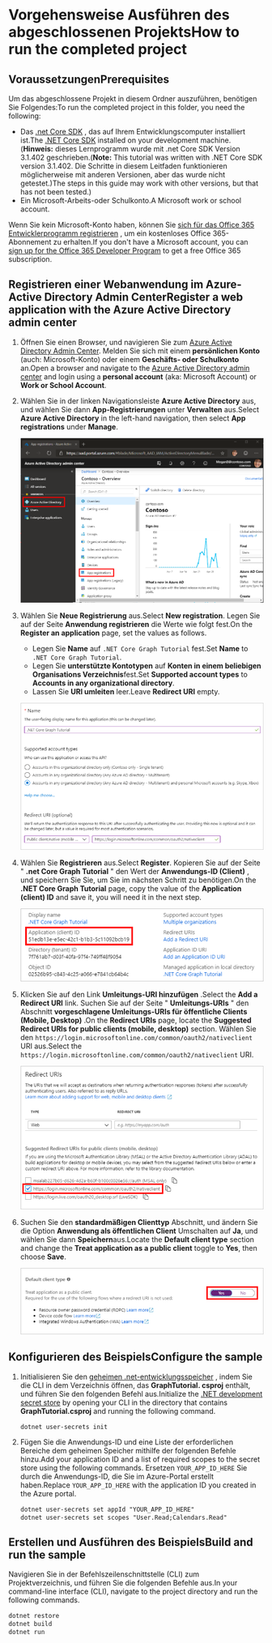 # <a name="how-to-run-the-completed-project"></a><span data-ttu-id="2f72d-101">Vorgehensweise Ausführen des abgeschlossenen Projekts</span><span class="sxs-lookup"><span data-stu-id="2f72d-101">How to run the completed project</span></span>

## <a name="prerequisites"></a><span data-ttu-id="2f72d-102">Voraussetzungen</span><span class="sxs-lookup"><span data-stu-id="2f72d-102">Prerequisites</span></span>

<span data-ttu-id="2f72d-103">Um das abgeschlossene Projekt in diesem Ordner auszuführen, benötigen Sie Folgendes:</span><span class="sxs-lookup"><span data-stu-id="2f72d-103">To run the completed project in this folder, you need the following:</span></span>

- <span data-ttu-id="2f72d-104">Das [.net Core SDK](https://dotnet.microsoft.com/download) , das auf Ihrem Entwicklungscomputer installiert ist.</span><span class="sxs-lookup"><span data-stu-id="2f72d-104">The [.NET Core SDK](https://dotnet.microsoft.com/download) installed on your development machine.</span></span> <span data-ttu-id="2f72d-105">(**Hinweis:** dieses Lernprogramm wurde mit .net Core SDK Version 3.1.402 geschrieben.</span><span class="sxs-lookup"><span data-stu-id="2f72d-105">(**Note:** This tutorial was written with .NET Core SDK version 3.1.402.</span></span> <span data-ttu-id="2f72d-106">Die Schritte in diesem Leitfaden funktionieren möglicherweise mit anderen Versionen, aber das wurde nicht getestet.)</span><span class="sxs-lookup"><span data-stu-id="2f72d-106">The steps in this guide may work with other versions, but that has not been tested.)</span></span>
- <span data-ttu-id="2f72d-107">Ein Microsoft-Arbeits-oder Schulkonto.</span><span class="sxs-lookup"><span data-stu-id="2f72d-107">A Microsoft work or school account.</span></span>

<span data-ttu-id="2f72d-108">Wenn Sie kein Microsoft-Konto haben, können Sie [sich für das Office 365 Entwicklerprogramm registrieren](https://developer.microsoft.com/office/dev-program) , um ein kostenloses Office 365-Abonnement zu erhalten.</span><span class="sxs-lookup"><span data-stu-id="2f72d-108">If you don't have a Microsoft account, you can [sign up for the Office 365 Developer Program](https://developer.microsoft.com/office/dev-program) to get a free Office 365 subscription.</span></span>

## <a name="register-a-web-application-with-the-azure-active-directory-admin-center"></a><span data-ttu-id="2f72d-109">Registrieren einer Webanwendung im Azure-Active Directory Admin Center</span><span class="sxs-lookup"><span data-stu-id="2f72d-109">Register a web application with the Azure Active Directory admin center</span></span>

1. <span data-ttu-id="2f72d-110">Öffnen Sie einen Browser, und navigieren Sie zum [Azure Active Directory Admin Center](https://aad.portal.azure.com). Melden Sie sich mit einem **persönlichen Konto** (auch: Microsoft-Konto) oder einem **Geschäfts- oder Schulkonto** an.</span><span class="sxs-lookup"><span data-stu-id="2f72d-110">Open a browser and navigate to the [Azure Active Directory admin center](https://aad.portal.azure.com) and login using a **personal account** (aka: Microsoft Account) or **Work or School Account**.</span></span>

1. <span data-ttu-id="2f72d-111">Wählen Sie in der linken Navigationsleiste **Azure Active Directory** aus, und wählen Sie dann **App-Registrierungen** unter **Verwalten** aus.</span><span class="sxs-lookup"><span data-stu-id="2f72d-111">Select **Azure Active Directory** in the left-hand navigation, then select **App registrations** under **Manage**.</span></span>

    ![<span data-ttu-id="2f72d-112">Screenshot der APP-Registrierungen</span><span class="sxs-lookup"><span data-stu-id="2f72d-112">A screenshot of the App registrations</span></span> ](/tutorial/images/aad-portal-app-registrations.png)

1. <span data-ttu-id="2f72d-113">Wählen Sie **Neue Registrierung** aus.</span><span class="sxs-lookup"><span data-stu-id="2f72d-113">Select **New registration**.</span></span> <span data-ttu-id="2f72d-114">Legen Sie auf der Seite **Anwendung registrieren** die Werte wie folgt fest.</span><span class="sxs-lookup"><span data-stu-id="2f72d-114">On the **Register an application** page, set the values as follows.</span></span>

    - <span data-ttu-id="2f72d-115">Legen Sie **Name** auf `.NET Core Graph Tutorial` fest.</span><span class="sxs-lookup"><span data-stu-id="2f72d-115">Set **Name** to `.NET Core Graph Tutorial`.</span></span>
    - <span data-ttu-id="2f72d-116">Legen Sie **unterstützte Kontotypen** auf **Konten in einem beliebigen Organisations Verzeichnis**fest.</span><span class="sxs-lookup"><span data-stu-id="2f72d-116">Set **Supported account types** to **Accounts in any organizational directory**.</span></span>
    - <span data-ttu-id="2f72d-117">Lassen Sie **URI umleiten** leer.</span><span class="sxs-lookup"><span data-stu-id="2f72d-117">Leave **Redirect URI** empty.</span></span>

    ![Screenshot der Seite "Anwendung registrieren"](/tutorial/images/aad-register-an-app.png)

1. <span data-ttu-id="2f72d-119">Wählen Sie **Registrieren** aus.</span><span class="sxs-lookup"><span data-stu-id="2f72d-119">Select **Register**.</span></span> <span data-ttu-id="2f72d-120">Kopieren Sie auf der Seite " **.net Core Graph Tutorial** " den Wert der **Anwendungs-ID (Client)** , und speichern Sie Sie, um Sie im nächsten Schritt zu benötigen.</span><span class="sxs-lookup"><span data-stu-id="2f72d-120">On the **.NET Core Graph Tutorial** page, copy the value of the **Application (client) ID** and save it, you will need it in the next step.</span></span>

    ![Screenshot der Anwendungs-ID der neuen App-Registrierung](/tutorial/images/aad-application-id.png)

1. <span data-ttu-id="2f72d-122">Klicken Sie auf den Link **Umleitungs-URI hinzufügen** .</span><span class="sxs-lookup"><span data-stu-id="2f72d-122">Select the **Add a Redirect URI** link.</span></span> <span data-ttu-id="2f72d-123">Suchen Sie auf der Seite " **Umleitungs-URIs** " den Abschnitt **vorgeschlagene Umleitungs-URIs für öffentliche Clients (Mobile, Desktop)** .</span><span class="sxs-lookup"><span data-stu-id="2f72d-123">On the **Redirect URIs** page, locate the **Suggested Redirect URIs for public clients (mobile, desktop)** section.</span></span> <span data-ttu-id="2f72d-124">Wählen Sie den `https://login.microsoftonline.com/common/oauth2/nativeclient` URI aus.</span><span class="sxs-lookup"><span data-stu-id="2f72d-124">Select the `https://login.microsoftonline.com/common/oauth2/nativeclient` URI.</span></span>

    ![Screenshot der Seite "Umleitungs-URIs"](/tutorial/images/aad-redirect-uris.png)

1. <span data-ttu-id="2f72d-126">Suchen Sie den **standardmäßigen Clienttyp** Abschnitt, und ändern Sie die Option **Anwendung als öffentlichen Client** Umschalten auf **Ja**, und wählen Sie dann **Speichern**aus.</span><span class="sxs-lookup"><span data-stu-id="2f72d-126">Locate the **Default client type** section and change the **Treat application as a public client** toggle to **Yes**, then choose **Save**.</span></span>

    ![Ein Screenshot des Typs "Standard Clienttyp"](/tutorial/images/aad-default-client-type.png)

## <a name="configure-the-sample"></a><span data-ttu-id="2f72d-128">Konfigurieren des Beispiels</span><span class="sxs-lookup"><span data-stu-id="2f72d-128">Configure the sample</span></span>

1. <span data-ttu-id="2f72d-129">Initialisieren Sie den [geheimen .net-entwicklungsspeicher](https://docs.microsoft.com/aspnet/core/security/app-secrets) , indem Sie die CLI in dem Verzeichnis öffnen, das **GraphTutorial. csproj** enthält, und führen Sie den folgenden Befehl aus.</span><span class="sxs-lookup"><span data-stu-id="2f72d-129">Initialize the [.NET development secret store](https://docs.microsoft.com/aspnet/core/security/app-secrets) by opening your CLI in the directory that contains **GraphTutorial.csproj** and running the following command.</span></span>

    ```Shell
    dotnet user-secrets init
    ```

1. <span data-ttu-id="2f72d-130">Fügen Sie die Anwendungs-ID und eine Liste der erforderlichen Bereiche dem geheimen Speicher mithilfe der folgenden Befehle hinzu.</span><span class="sxs-lookup"><span data-stu-id="2f72d-130">Add your application ID and a list of required scopes to the secret store using the following commands.</span></span> <span data-ttu-id="2f72d-131">Ersetzen `YOUR_APP_ID_HERE` Sie durch die Anwendungs-ID, die Sie im Azure-Portal erstellt haben.</span><span class="sxs-lookup"><span data-stu-id="2f72d-131">Replace `YOUR_APP_ID_HERE` with the application ID you created in the Azure portal.</span></span>

    ```Shell
    dotnet user-secrets set appId "YOUR_APP_ID_HERE"
    dotnet user-secrets set scopes "User.Read;Calendars.Read"
    ```

## <a name="build-and-run-the-sample"></a><span data-ttu-id="2f72d-132">Erstellen und Ausführen des Beispiels</span><span class="sxs-lookup"><span data-stu-id="2f72d-132">Build and run the sample</span></span>

<span data-ttu-id="2f72d-133">Navigieren Sie in der Befehlszeilenschnittstelle (CLI) zum Projektverzeichnis, und führen Sie die folgenden Befehle aus.</span><span class="sxs-lookup"><span data-stu-id="2f72d-133">In your command-line interface (CLI), navigate to the project directory and run the following commands.</span></span>

```Shell
dotnet restore
dotnet build
dotnet run
```
